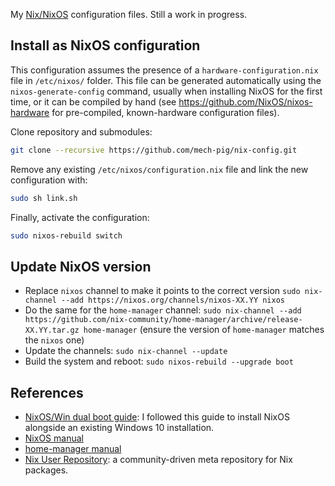My [Nix/NixOS](https://nixos.org) configuration files. Still a work in progress.


## Install as NixOS configuration
This configuration assumes the presence of a `hardware-configuration.nix` file in `/etc/nixos/` folder. This file can be generated automatically using the `nixos-generate-config` command, usually when installing NixOS for the first time, or it can be compiled by hand (see https://github.com/NixOS/nixos-hardware for pre-compiled, known-hardware configuration files).

Clone repository and submodules:

```sh
git clone --recursive https://github.com/mech-pig/nix-config.git
```

Remove any existing `/etc/nixos/configuration.nix` file and link the new configuration with:

```sh
sudo sh link.sh
```

Finally, activate the configuration:
```sh
sudo nixos-rebuild switch
```


## Update NixOS version

- Replace `nixos` channel to make it points to the correct version `sudo nix-channel --add https://nixos.org/channels/nixos-XX.YY nixos`
- Do the same for the `home-manager` channel: `sudo nix-channel --add https://github.com/nix-community/home-manager/archive/release-XX.YY.tar.gz home-manager` (ensure the version of `home-manager` matches the `nixos` one)
- Update the channels: `sudo nix-channel --update`
- Build the system and reboot: `sudo nixos-rebuild --upgrade boot`


## References
- [NixOS/Win dual boot guide](https://github.com/andywhite37/nixos/blob/master/DUAL_BOOT_WINDOWS_GUIDE.md): I followed this guide to install NixOS alongside an existing Windows 10 installation.
- [NixOS manual](https://nixos.org/nixos/manual/)
- [home-manager manual](https://nix-community.github.io/home-manager/)
- [Nix User Repository](https://github.com/nix-community/NUR): a community-driven meta repository for Nix packages.
